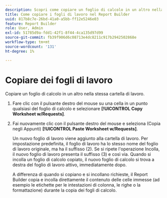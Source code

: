 ```yaml
---
description: Scopri come copiare un foglio di calcolo in un altro nella stessa cartella di lavoro.
title: Come copiare i fogli di lavoro nel Report Builder
uuid: 817b8c7e-26bd-41a0-a5bb-ff12e5246e03
feature: Report Builder
role: User, Admin
exl-id: 51785d9a-fdd1-42f1-8f44-4ca135d97d99
source-git-commit: fb39f906d6c08713e4dc8211c917b2942502868e
workflow-type: tm+mt
source-wordcount: '131'
ht-degree: 1%

---
```


# Copiare dei fogli di lavoro

Copiare un foglio di calcolo in un altro nella stessa cartella di lavoro.

1. Fare clic con il pulsante destro del mouse su una cella in un punto qualsiasi del foglio di calcolo e selezionare **[!UICONTROL Copy Worksheet w/Requests]**.
1. Fai nuovamente clic con il pulsante destro del mouse e seleziona (Copia negli Appunti) **[!UICONTROL Paste Worksheet w/Requests]**.

   Un nuovo foglio di lavoro viene aggiunto alla cartella di lavoro. Per impostazione predefinita, il foglio di lavoro ha lo stesso nome del foglio di lavoro originale, ma ha il suffisso (2). Se si ripete l&#39;operazione Incolla, il nuovo foglio di lavoro presenta il suffisso (3) e così via. Quando si incolla un foglio di calcolo copiato, il nuovo foglio di calcolo si trova a destra del foglio di lavoro attivo, immediatamente dopo.

   A differenza di quando si copiano e si incollano richieste, il Report Builder copia e incolla direttamente il contenuto delle celle immesse (ad esempio le etichette per le intestazioni di colonna, le righe o la formattazione) durante la copia dei fogli di calcolo.

